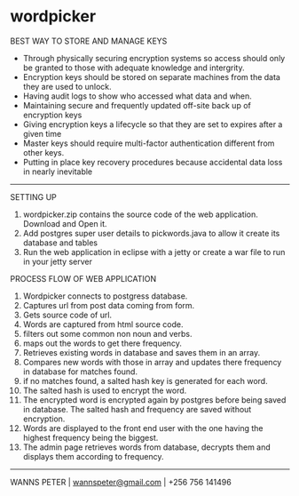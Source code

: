 # wordpicker

BEST WAY TO STORE AND MANAGE KEYS
- Through physically securing encryption systems so access should only be granted to those with adequate knowledge and intergrity.
- Encryption keys should be stored on separate machines from the data they are used to unlock.
- Having audit logs to show who accessed what data and when.
- Maintaining secure and frequently updated off-site back up of encryption keys
- Giving encryption keys a lifecycle so that they are set to expires after a given time
- Master keys should require multi-factor authentication different from other keys.
- Putting in place key recovery procedures because accidental data loss in nearly inevitable

------------------------------------------------------------------------------------------------------

SETTING UP
1. wordpicker.zip contains the source code of the web application. Download and Open it.
2. Add postgres super user details to pickwords.java to allow it create its database and tables
3. Run the web application in eclipse with a jetty or create a war file to run in your jetty server

PROCESS FLOW OF WEB APPLICATION
1. Wordpicker connects to postgress database.
2. Captures url from post data coming from form.
3. Gets source code of url.
4. Words are captured from html source code. 
5. filters out some common non noun and verbs.
6. maps out the words to get there frequency.
7. Retrieves existing words in database and saves them in an array.
8. Compares new words with those in array and updates there frequency in database for matches found.
9. if no matches found, a salted hash key is generated for each word.
10. The salted hash is used to encrypt the word.
11. The encrypted word is encrypted again by postgres before being saved in database. The salted hash and frequency are saved without encryption.
12. Words are displayed to the front end user with the one having the highest frequency being the biggest.
13. The admin page retrieves words from database, decrypts them and displays them according to frequency.

--------------------------------------------------------------------------------------------------------

WANNS PETER | wannspeter@gmail.com | +256 756 141496  




